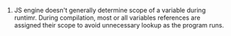1. JS engine doesn't generally determine scope of a variable during runtimr. During compilation, most or all variables references are assigned their scope to avoid unnecessary lookup as the program runs.